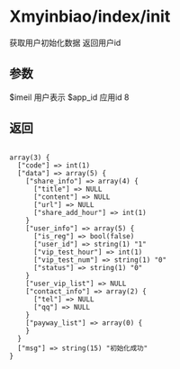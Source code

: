 # Xmyinbiao/index/init
获取用户初始化数据 返回用户id

## 参数
$imeil  用户表示
$app_id 应用id 8


## 返回
<pre><code>
array(3) {
  ["code"] => int(1)
  ["data"] => array(5) {
    ["share_info"] => array(4) {
      ["title"] => NULL
      ["content"] => NULL
      ["url"] => NULL
      ["share_add_hour"] => int(1)
    }
    ["user_info"] => array(5) {
      ["is_reg"] => bool(false)
      ["user_id"] => string(1) "1"
      ["vip_test_hour"] => int(1)
      ["vip_test_num"] => string(1) "0"
      ["status"] => string(1) "0"
    }
    ["user_vip_list"] => NULL
    ["contact_info"] => array(2) {
      ["tel"] => NULL
      ["qq"] => NULL
    }
    ["payway_list"] => array(0) {
    }
  }
  ["msg"] => string(15) "初始化成功"
}</code></pre>